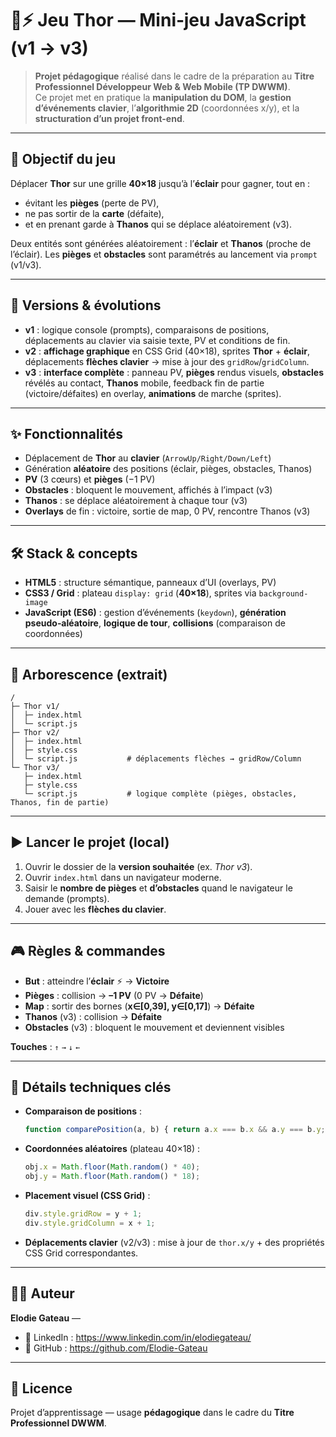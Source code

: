 # 🔨⚡ Jeu Thor — Mini‑jeu JavaScript (v1 → v3)

> **Projet pédagogique** réalisé dans le cadre de la préparation au **Titre Professionnel Développeur Web & Web Mobile (TP DWWM)**.  
> Ce projet met en pratique la **manipulation du DOM**, la **gestion d’événements clavier**, l’**algorithmie 2D** (coordonnées x/y), et la **structuration d’un projet front-end**.  

---

## 🎯 Objectif du jeu

Déplacer **Thor** sur une grille **40×18** jusqu’à l’**éclair** pour gagner, tout en :
- évitant les **pièges** (perte de PV),
- ne pas sortir de la **carte** (défaite),
- et en prenant garde à **Thanos** qui se déplace aléatoirement (v3).

Deux entités sont générées aléatoirement : l’**éclair** et **Thanos** (proche de l’éclair). Les **pièges** et **obstacles** sont paramétrés au lancement via `prompt` (v1/v3).

---

## 🧱 Versions & évolutions

- **v1** : logique console (prompts), comparaisons de positions, déplacements au clavier via saisie texte, PV et conditions de fin.  
- **v2** : **affichage graphique** en CSS Grid (40×18), sprites **Thor** + **éclair**, déplacements **flèches clavier** → mise à jour des `gridRow`/`gridColumn`.  
- **v3** : **interface complète** : panneau PV, **pièges** rendus visuels, **obstacles** révélés au contact, **Thanos** mobile, feedback fin de partie (victoire/défaites) en overlay, **animations** de marche (sprites).

---

## ✨ Fonctionnalités

- Déplacement de **Thor** au **clavier** (`ArrowUp/Right/Down/Left`)  
- Génération **aléatoire** des positions (éclair, pièges, obstacles, Thanos)  
- **PV** (3 cœurs) et **pièges** (−1 PV)  
- **Obstacles** : bloquent le mouvement, affichés à l’impact (v3)  
- **Thanos** : se déplace aléatoirement à chaque tour (v3)  
- **Overlays** de fin : victoire, sortie de map, 0 PV, rencontre Thanos (v3)

---

## 🛠️ Stack & concepts

- **HTML5** : structure sémantique, panneaux d’UI (overlays, PV)  
- **CSS3 / Grid** : plateau `display: grid` (**40×18**), sprites via `background-image`  
- **JavaScript (ES6)** : gestion d’événements (`keydown`), **génération pseudo‑aléatoire**, **logique de tour**, **collisions** (comparaison de coordonnées)

---

## 📂 Arborescence (extrait)

```
/
├─ Thor v1/
│  ├─ index.html
│  └─ script.js
├─ Thor v2/
│  ├─ index.html
│  ├─ style.css           
│  └─ script.js           # déplacements flèches → gridRow/Column
└─ Thor v3/
   ├─ index.html
   ├─ style.css           
   └─ script.js           # logique complète (pièges, obstacles, Thanos, fin de partie)
```

---

## ▶️ Lancer le projet (local)

1. Ouvrir le dossier de la **version souhaitée** (ex. *Thor v3*).  
2. Ouvrir `index.html` dans un navigateur moderne.  
3. Saisir le **nombre de pièges** et **d’obstacles** quand le navigateur le demande (prompts).  
4. Jouer avec les **flèches du clavier**.

---

## 🎮 Règles & commandes

- **But** : atteindre l’**éclair** ⚡ → **Victoire**  
- **Pièges** : collision → **–1 PV** (0 PV → **Défaite**)  
- **Map** : sortir des bornes (**x∈[0,39], y∈[0,17]**) → **Défaite**  
- **Thanos** (v3) : collision → **Défaite**  
- **Obstacles** (v3) : bloquent le mouvement et deviennent visibles

**Touches** : `↑` `→` `↓` `←`

---

## 🧩 Détails techniques clés

- **Comparaison de positions** :  
  ```js
  function comparePosition(a, b) { return a.x === b.x && a.y === b.y; }
  ```
- **Coordonnées aléatoires** (plateau 40×18) :  
  ```js
  obj.x = Math.floor(Math.random() * 40);
  obj.y = Math.floor(Math.random() * 18);
  ```
- **Placement visuel (CSS Grid)** :  
  ```js
  div.style.gridRow = y + 1;
  div.style.gridColumn = x + 1;
  ```
- **Déplacements clavier** (v2/v3) : mise à jour de `thor.x/y` + des propriétés CSS Grid correspondantes.

---

## 👩‍💻 Auteur

**Elodie Gateau** — 
- 💼 LinkedIn : https://www.linkedin.com/in/elodiegateau/  
- 🐙 GitHub : https://github.com/Elodie-Gateau

---

## 📜 Licence

Projet d’apprentissage — usage **pédagogique** dans le cadre du **Titre Professionnel DWWM**.
